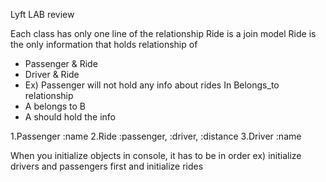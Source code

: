 Lyft LAB review 

Each class has only one line of the relationship
Ride is a join model
Ride is the only information that holds relationship of
- Passenger & Ride
- Driver & Ride
- Ex) Passenger will not hold any info about rides
In Belongs_to relationship
- A belongs to B
- A should hold the info

1.Passenger :name
2.Ride :passenger, :driver, :distance
3.Driver :name

When you initialize objects in console, it has to be in order
ex) initialize drivers and passengers first and initialize rides